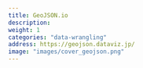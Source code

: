 ```yaml
---
title: GeoJSON.io
description: 
weight: 1
categories: "data-wrangling"
address: https://geojson.dataviz.jp/
image: "images/cover_geojson.png"
---
```


